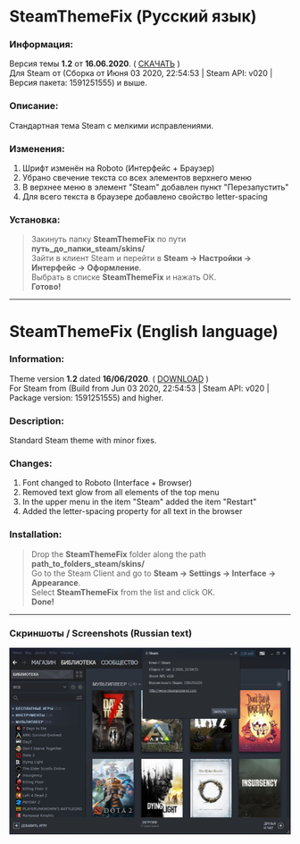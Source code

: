 # SteamThemeFix (Русский язык)

### Информация:
Версия темы **1.2** от **16.06.2020**. ( [СКАЧАТЬ](https://github.com/scerka/steam-theme-fix/archive/1.2.zip "Ссылка на скачивание") )  
Для Steam от (Сборка от Июня 03 2020, 22:54:53 | Steam API: v020 | Версия пакета: 1591251555) и выше.

### Описание:
Стандартная тема Steam с мелкими исправлениями.

### Изменения:
1. Шрифт изменён на Roboto (Интерфейс + Браузер)
2. Убрано свечение текста со всех элементов верхнего меню
3. В верхнее меню в элемент "Steam" добавлен пункт "Перезапустить"
4. Для всего текста в браузере добавлено свойство letter-spacing

### Установка:
>Закинуть папку **SteamThemeFix** по пути **путь_до_папки_steam/skins/**  
>Зайти в клиент Steam и перейти в **Steam -> Настройки -> Интерфейс -> Оформление**.  
>Выбрать в списке **SteamThemeFix** и нажать ОК.  
>**Готово!**

***

# SteamThemeFix (English language)

### Information:
Theme version **1.2** dated **16/06/2020**. ( [DOWNLOAD](https://github.com/scerka/steam-theme-fix/archive/1.2.zip "Download link") )  
For Steam from (Build from Jun 03 2020, 22:54:53 | Steam API: v020 | Package version: 1591251555) and higher.

### Description:
Standard Steam theme with minor fixes.

### Changes:
1. Font changed to Roboto (Interface + Browser)
2. Removed text glow from all elements of the top menu
3. In the upper menu in the item "Steam" added the item "Restart"
4. Added the letter-spacing property for all text in the browser

### Installation:
>Drop the **SteamThemeFix** folder along the path **path_to_folders_steam/skins/**  
> Go to the Steam Client and go to **Steam -> Settings -> Interface -> Appearance**.  
> Select **SteamThemeFix** from the list and click OK.  
>**Done!**

***

### Скриншоты / Screenshots (Russian text)
![Img](/Screenshots/GameLibrary.jpg?raw=true "Библиотека | Game Library")

